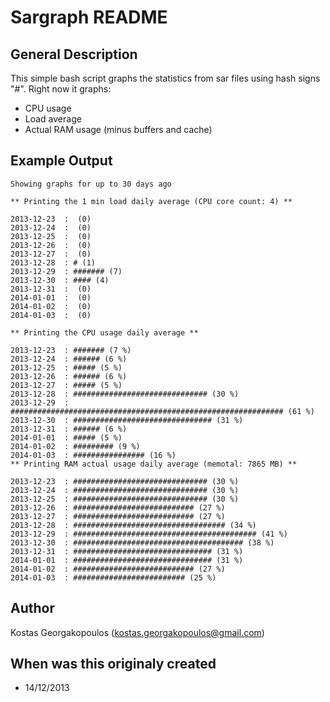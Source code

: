 Sargraph README
===============

General Description
-------------------

This simple bash script graphs the statistics from sar files using hash signs "#".
Right now it graphs:

* CPU usage
* Load average
* Actual RAM usage (minus buffers and cache)

Example Output
--------------

	Showing graphs for up to 30 days ago
	
	** Printing the 1 min load daily average (CPU core count: 4) **
	
	2013-12-23  :  (0)
	2013-12-24  :  (0)
	2013-12-25  :  (0)
	2013-12-26  :  (0)
	2013-12-27  :  (0)
	2013-12-28  : # (1)
	2013-12-29  : ####### (7)
	2013-12-30  : #### (4)
	2013-12-31  :  (0)
	2014-01-01  :  (0)
	2014-01-02  :  (0)
	2014-01-03  :  (0)
	
	** Printing the CPU usage daily average **
	
	2013-12-23  : ####### (7 %)
	2013-12-24  : ###### (6 %)
	2013-12-25  : ##### (5 %)
	2013-12-26  : ###### (6 %)
	2013-12-27  : ##### (5 %)
	2013-12-28  : ############################## (30 %)
	2013-12-29  : ############################################################# (61 %)
	2013-12-30  : ############################### (31 %)
	2013-12-31  : ###### (6 %)
	2014-01-01  : ##### (5 %)
	2014-01-02  : ######### (9 %)
	2014-01-03  : ################ (16 %)                                                                                                                                                                                                                                                                                                                                                                                                                 
	** Printing RAM actual usage daily average (memotal: 7865 MB) **

	2013-12-23  : ############################## (30 %)
	2013-12-24  : ############################## (30 %)
	2013-12-25  : ############################## (30 %)
	2013-12-26  : ########################### (27 %)
	2013-12-27  : ########################### (27 %)
	2013-12-28  : ################################## (34 %)
	2013-12-29  : ######################################### (41 %)
	2013-12-30  : ###################################### (38 %)
	2013-12-31  : ############################### (31 %)
	2014-01-01  : ############################### (31 %)
	2014-01-02  : ########################### (27 %)
	2014-01-03  : ######################### (25 %)
	
Author
------

Kostas Georgakopoulos (kostas.georgakopoulos@gmail.com)

When was this originaly created
-------------------------------

* 14/12/2013
